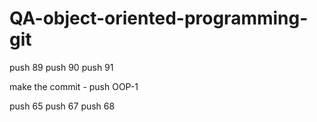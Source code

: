 # QA-object-oriented-programming-git

push 89
push 90
push 91

make the commit - push OOP-1

push 65
push 67
push 68
